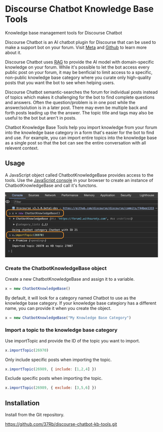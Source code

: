 # Discourse Chatbot Knowledge Base Tools
Knowledge base management tools for Discourse Chatbot

Discourse Chatbot is an AI chatbot plugin for Discourse that can be used to make a support bot on your forum. Visit [Meta](https://meta.discourse.org/t/discourse-chatbot-now-smarter-than-chatgpt/256652) and [Github](https://github.com/merefield/discourse-chatbot) to learn more about it.

Discourse Chatbot uses [RAG](https://help.openai.com/en/articles/8868588-retrieval-augmented-generation-rag-and-semantic-search-for-gpts) to provide the AI model with domain-specific knowledge on your forum. While it's possible to let the bot access every public post on your forum, it may be benficial to limit access to a specific, non-public knowledge base category where you curate only high-quality posts that you want the bot to see when helping users. 

Discourse Chatbot semantic-searches the forum for individual posts instead of topics which makes it challenging for the bot to find complete questions and answers. Often the question/problem is in one post while the answer/solution is in a later post. There may even be multiple back and forth posts leading up the the answer. The topic title and tags may also be useful to the bot but aren't in posts.

Chatbot Knowledge Base Tools help you import knowledge from your forum into the knowledge base category in a form that's easier for the bot to find and use. For example, you can import entire topics into the knowledge base as a single post so that the bot can see the entire conversation with all relevent context.

## Usage

A JavaScript object called ChatbotKnowledgeBase provides access to the tools. Use the [JavaScript console](https://www.coursera.support/s/article/learner-000001653-How-to-open-the-Javascript-console?language=en_US) in your browser to create an instance of ChatbotKnowledgeBase and call it's functons.

![Example Javascript Console](https://raw.githubusercontent.com/37Rb/discourse-chatbot-kb-tools/main/images/example-js-console.png)

### Create the ChatbotKnowledgeBase object

Create a new ChatbotKnowledgeBase and assign it to a variable.

```javascript
x = new ChatbotKnowledgeBase()
```

By default, it will look for a category named Chatbot to use as the knowledge base category. If your knowledge base categiory has a different name, you can provide it when you create the object.

```javascript
x = new ChatbotKnowledgeBase("My Knowledge Base Category")
```

### Import a topic to the knowledge base category

Use importTopic and provide the ID of the topic you want to import.

```javascript
x.importTopic(26970)
```

Only include specific posts when importing the topic.

```javascript
x.importTopic(26989, { include: [1,2,4] })
```

Exclude specific posts when importing the topic.

```javascript
x.importTopic(26989, { exclude: [3,5,6] })
```

## Installation

Install from the Git repository.

https://github.com/37Rb/discourse-chatbot-kb-tools.git
